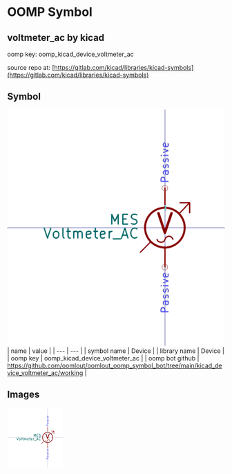 # OOMP Symbol  
## voltmeter_ac  by kicad  
  
oomp key: oomp_kicad_device_voltmeter_ac  
  
source repo at: [https://gitlab.com/kicad/libraries/kicad-symbols](https://gitlab.com/kicad/libraries/kicad-symbols)  
## Symbol  
  
[![working.png](working_600.png)](working.png)  
| name | value | 
| --- | --- | 
| symbol name | Device | 
| library name | Device | 
| oomp key | oomp_kicad_device_voltmeter_ac | 
| oomp bot github | https://github.com/oomlout/oomlout_oomp_symbol_bot/tree/main/kicad_device_voltmeter_ac/working | 
## Images  
  
[![working.png](working_140.png)](working.png)  
